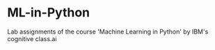 # ML-in-Python
Lab assignments of the course 'Machine Learning in Python' by IBM's cognitive class.ai
